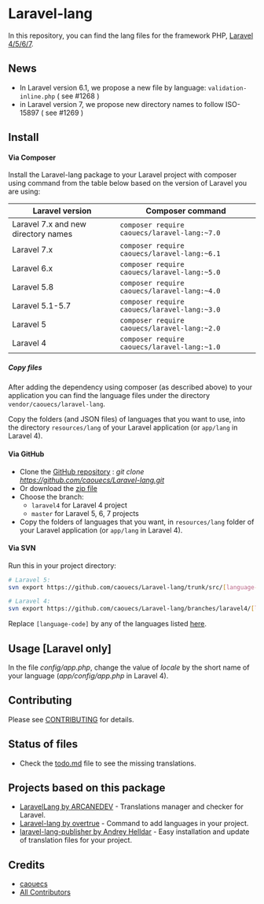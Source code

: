 # Laravel-lang

In this repository, you can find the lang files for the framework PHP, [Laravel 4/5/6/7](https://laravel.com).

## News

* In Laravel version 6.1, we propose a new file by language: `validation-inline.php` ( see #1268 )
* in Laravel version 7, we propose new directory names to follow ISO-15897 ( see #1269 )

## Install

#### Via Composer
Install the Laravel-lang package to your Laravel project with composer using command from the table below based on the version of Laravel you are using:

| Laravel version                         | Composer command                             |
| --------------------------------------- | -------------------------------------------- |
| Laravel 7.x and new directory names | `composer require caouecs/laravel-lang:~7.0` |
| Laravel 7.x                             | `composer require caouecs/laravel-lang:~6.1` |
| Laravel 6.x                             | `composer require caouecs/laravel-lang:~5.0` |
| Laravel 5.8                             | `composer require caouecs/laravel-lang:~4.0` |
| Laravel 5.1-5.7                         | `composer require caouecs/laravel-lang:~3.0` |
| Laravel 5                               | `composer require caouecs/laravel-lang:~2.0` |
| Laravel 4                               | `composer require caouecs/laravel-lang:~1.0` |


##### Copy files
After adding the dependency using composer (as described above) to your application you can find the language files under the directory `vendor/caouecs/laravel-lang`.

Copy the folders (and JSON files) of languages that you want to use, into the directory `resources/lang` of your Laravel application (or `app/lang` in Laravel 4).


#### Via GitHub

* Clone the [GitHub repository](https://github.com/caouecs/laravel-lang/) : *git clone https://github.com/caouecs/Laravel-lang.git*
* Or download the [zip file](https://github.com/caouecs/laravel-lang/archive/master.zip)
* Choose the branch:
    * `laravel4` for Laravel 4 project
    * `master` for Laravel 5, 6, 7 projects
* Copy the folders of languages that you want, in `resources/lang` folder of your Laravel application (or `app/lang` in Laravel 4).


#### Via SVN

Run this in your project directory:

```sh
# Laravel 5:
svn export https://github.com/caouecs/Laravel-lang/trunk/src/[language-code] resources/lang/[language-code]

# Laravel 4:
svn export https://github.com/caouecs/Laravel-lang/branches/laravel4/[language-code] app/lang/[language-code]
```

Replace `[language-code]` by any of the languages listed [here](src).


## Usage [Laravel only]

In the file *config/app.php*, change the value of *locale* by the short name of your language (*app/config/app.php* in Laravel 4).


## Contributing

Please see [CONTRIBUTING](CONTRIBUTING.md) for details.


## Status of files

* Check the [todo.md](todo.md) file to see the missing translations.


## Projects based on this package

* [LaravelLang by ARCANEDEV](https://github.com/ARCANEDEV/LaravelLang) - Translations manager and checker for Laravel.
* [Laravel-lang by overtrue](https://github.com/overtrue/laravel-lang) - Command to add languages in your project.
* [laravel-lang-publisher by Andrey Helldar](https://github.com/andrey-helldar/laravel-lang-publisher) - Easy installation and update of translation files for your project.

## Credits

- [caouecs](https://github.com/caouecs)
- [All Contributors](https://github.com/caouecs/Laravel-lang/graphs/contributors)
